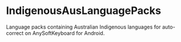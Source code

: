 # IndigenousAusLanguagePacks
Language packs containing Australian Indigenous languages for auto-correct on AnySoftKeyboard for Android.
